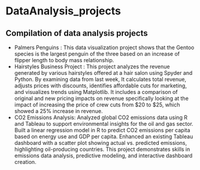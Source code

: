 # DataAnalysis_projects
## Compilation of data analysis projects
* Palmers Penguins : This data visualization project shows that the Gentoo species is the largest penguin of the three based on an increase of flipper length to body mass relationship.
* Hairstyles Business Project : This project analyzes the revenue generated by various hairstyles offered at a hair salon using Spyder and Python. By examining data from last week, It calculates total revenue, adjusts prices with discounts, identifies affordable cuts for marketing, and visualizes trends using Matplotlib. It includes a comparison of original and new pricing impacts on revenue specifically looking at the impact of increasing the price of crew cuts from $20 to $25, which showed a 25% increase in revenue.
* CO2 Emissions Analysis: Analyzed global CO2 emissions data using R and Tableau to support environmental insights for the oil and gas sector. Built a linear regression model in R to predict CO2 emissions per capita based on energy use and GDP per capita. Enhanced an existing Tableau dashboard with a scatter plot showing actual vs. predicted emissions, highlighting oil-producing countries. This project demonstrates skills in emissions data analysis, predictive modeling, and interactive dashboard creation.
